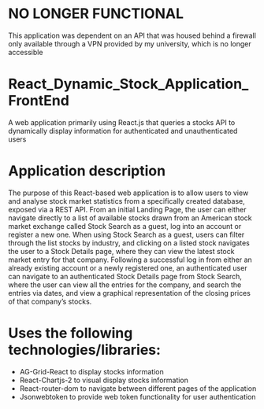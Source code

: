 # NO LONGER FUNCTIONAL
This application was dependent on an API that was housed behind a firewall only available through a VPN provided by my university, which is no longer accessible

# React_Dynamic_Stock_Application_FrontEnd
A web application primarily using React.js that queries a stocks API to dynamically display information for authenticated and unauthenticated users

# Application description
The purpose of this React-based web application is to allow users to view and analyse stock market statistics from a specifically created database, exposed via a REST API. From an initial Landing Page, the user can either navigate directly to a list of available stocks drawn from an American stock market exchange called Stock Search as a guest, log into an account or register a new one. When using Stock Search as a guest, users can filter through the list stocks by industry, and clicking on a listed stock navigates the user to a Stock Details page, where they can view the latest stock market entry for that company. Following a successful log in from either an already existing account or a newly registered one, an authenticated user can navigate to an authenticated Stock Details page from Stock Search, where the user can view all the entries for the company, and search the entries via dates, and view a graphical representation of the closing prices of that company’s stocks. 

# Uses the following technologies/libraries:
- AG-Grid-React to display stocks information
- React-Chartjs-2 to visual display stocks information
- React-router-dom to navigate between different pages of the application
- Jsonwebtoken to provide web token functionality for user authentication
